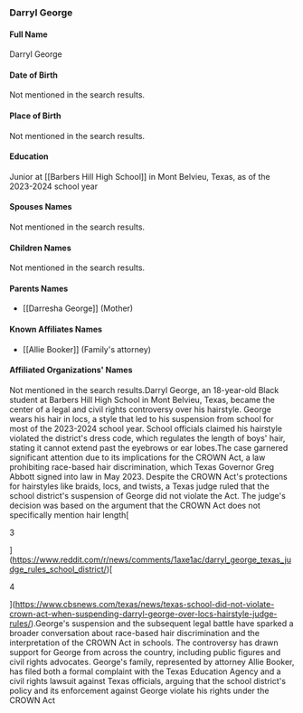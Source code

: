 ### Darryl George

#### Full Name

Darryl George

#### Date of Birth

Not mentioned in the search results.

#### Place of Birth

Not mentioned in the search results.

#### Education

Junior at [[Barbers Hill High School]] in Mont Belvieu, Texas, as of the 2023-2024 school year

#### Spouses Names

Not mentioned in the search results.

#### Children Names

Not mentioned in the search results.

#### Parents Names

- [[Darresha George]] (Mother)

#### Known Affiliates Names

- [[Allie Booker]] (Family's attorney)

#### Affiliated Organizations' Names

Not mentioned in the search results.Darryl George, an 18-year-old Black student at Barbers Hill High School in Mont Belvieu, Texas, became the center of a legal and civil rights controversy over his hairstyle. George wears his hair in locs, a style that led to his suspension from school for most of the 2023-2024 school year. School officials claimed his hairstyle violated the district's dress code, which regulates the length of boys' hair, stating it cannot extend past the eyebrows or ear lobes.The case garnered significant attention due to its implications for the CROWN Act, a law prohibiting race-based hair discrimination, which Texas Governor Greg Abbott signed into law in May 2023. Despite the CROWN Act's protections for hairstyles like braids, locs, and twists, a Texas judge ruled that the school district's suspension of George did not violate the Act. The judge's decision was based on the argument that the CROWN Act does not specifically mention hair length[

3



](https://www.reddit.com/r/news/comments/1axe1ac/darryl_george_texas_judge_rules_school_district/)[

4



](https://www.cbsnews.com/texas/news/texas-school-did-not-violate-crown-act-when-suspending-darryl-george-over-locs-hairstyle-judge-rules/).George's suspension and the subsequent legal battle have sparked a broader conversation about race-based hair discrimination and the interpretation of the CROWN Act in schools. The controversy has drawn support for George from across the country, including public figures and civil rights advocates. George's family, represented by attorney Allie Booker, has filed both a formal complaint with the Texas Education Agency and a civil rights lawsuit against Texas officials, arguing that the school district's policy and its enforcement against George violate his rights under the CROWN Act
